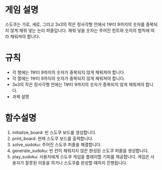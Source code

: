 # 게임 설명

스도쿠는 가로, 세로, 그리고 3x3의 작은 정사각형 안에서 1부터 9까지의 숫자를 중복되지 않게 채워 넣는 논리 퍼즐입니다. 채워 넣을 숫자는 주어진 힌트와 숫자의 법칙에 따라 채워져야 합니다.

# 규칙
- 각 행에는 1부터 9까지의 숫자가 중복되지 않게 채워져야 합니다.
- 각 열에는 1부터 9까지의 숫자가 중복되지 않게 채워져야 합니다.
- 3x3의 작은 정사각형 안에는 1부터 9까지의 숫자가 중복되지 않게 채워져야 합니다.
- 과제 설명

# 함수설명
1. initialize_board: 빈 스도쿠 보드를 생성합니다.
2. print_board: 현재 스도쿠 보드를 출력합니다.
3. solve_sudoku: 주어진 스도쿠 퍼즐을 해결합니다.
4. generate_sudoku: 빈 칸이 채워지지 않은 완성된 스도쿠 퍼즐을 생성합니다.
5. play_sudoku: 사용자에게 스도쿠 게임을 플레이할 기회를 제공합니다. 게임은 사용자가 잘못된 이동을 하거나 스도쿠를 완성할 때까지 진행됩니다.
